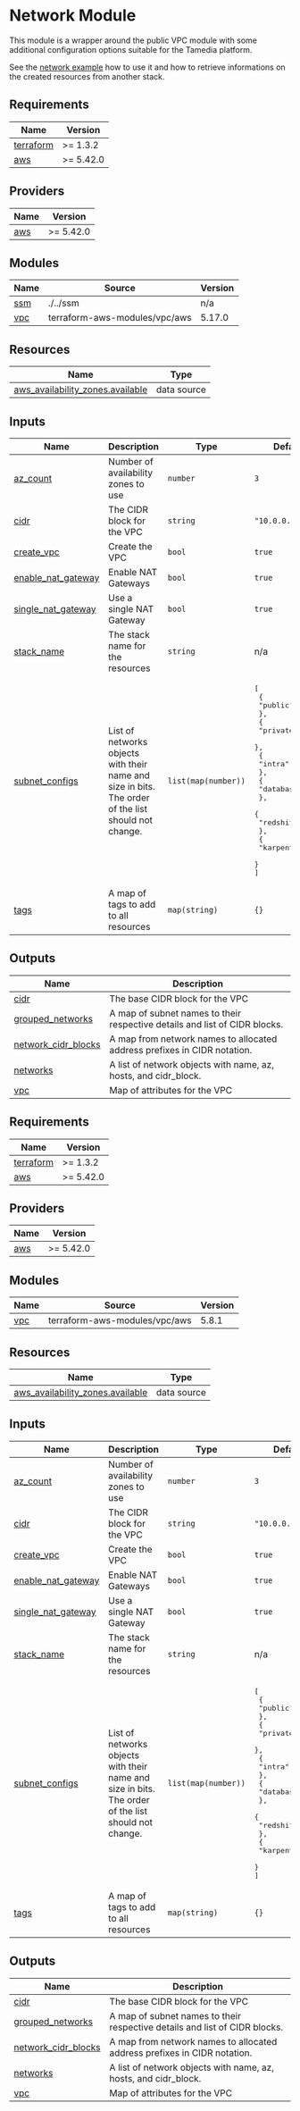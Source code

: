 # Network Module

This module is a wrapper around the public VPC module with some additional configuration options suitable for the Tamedia platform.

See the [network example](../../example/network) how to use it and how to retrieve informations on the created resources from another stack.

<!-- BEGIN_TF_DOCS -->
## Requirements

| Name | Version |
|------|---------|
| <a name="requirement_terraform"></a> [terraform](#requirement\_terraform) | >= 1.3.2 |
| <a name="requirement_aws"></a> [aws](#requirement\_aws) | >= 5.42.0 |

## Providers

| Name | Version |
|------|---------|
| <a name="provider_aws"></a> [aws](#provider\_aws) | >= 5.42.0 |

## Modules

| Name | Source | Version |
|------|--------|---------|
| <a name="module_ssm"></a> [ssm](#module\_ssm) | ./../ssm | n/a |
| <a name="module_vpc"></a> [vpc](#module\_vpc) | terraform-aws-modules/vpc/aws | 5.17.0 |

## Resources

| Name | Type |
|------|------|
| [aws_availability_zones.available](https://registry.terraform.io/providers/hashicorp/aws/latest/docs/data-sources/availability_zones) | data source |

## Inputs

| Name | Description | Type | Default | Required |
|------|-------------|------|---------|:--------:|
| <a name="input_az_count"></a> [az\_count](#input\_az\_count) | Number of availability zones to use | `number` | `3` | no |
| <a name="input_cidr"></a> [cidr](#input\_cidr) | The CIDR block for the VPC | `string` | `"10.0.0.0/16"` | no |
| <a name="input_create_vpc"></a> [create\_vpc](#input\_create\_vpc) | Create the VPC | `bool` | `true` | no |
| <a name="input_enable_nat_gateway"></a> [enable\_nat\_gateway](#input\_enable\_nat\_gateway) | Enable NAT Gateways | `bool` | `true` | no |
| <a name="input_single_nat_gateway"></a> [single\_nat\_gateway](#input\_single\_nat\_gateway) | Use a single NAT Gateway | `bool` | `true` | no |
| <a name="input_stack_name"></a> [stack\_name](#input\_stack\_name) | The stack name for the resources | `string` | n/a | yes |
| <a name="input_subnet_configs"></a> [subnet\_configs](#input\_subnet\_configs) | List of networks objects with their name and size in bits. The order of the list should not change. | `list(map(number))` | <pre>[<br>  {<br>    "public": 24<br>  },<br>  {<br>    "private": 24<br>  },<br>  {<br>    "intra": 26<br>  },<br>  {<br>    "database": 26<br>  },<br>  {<br>    "redshift": 26<br>  },<br>  {<br>    "karpenter": 22<br>  }<br>]</pre> | no |
| <a name="input_tags"></a> [tags](#input\_tags) | A map of tags to add to all resources | `map(string)` | `{}` | no |

## Outputs

| Name | Description |
|------|-------------|
| <a name="output_cidr"></a> [cidr](#output\_cidr) | The base CIDR block for the VPC |
| <a name="output_grouped_networks"></a> [grouped\_networks](#output\_grouped\_networks) | A map of subnet names to their respective details and list of CIDR blocks. |
| <a name="output_network_cidr_blocks"></a> [network\_cidr\_blocks](#output\_network\_cidr\_blocks) | A map from network names to allocated address prefixes in CIDR notation. |
| <a name="output_networks"></a> [networks](#output\_networks) | A list of network objects with name, az, hosts, and cidr\_block. |
| <a name="output_vpc"></a> [vpc](#output\_vpc) | Map of attributes for the VPC |
<!-- END_TF_DOCS -->

<!-- BEGIN_TF_DOCS -->
## Requirements

| Name | Version |
|------|---------|
| <a name="requirement_terraform"></a> [terraform](#requirement\_terraform) | >= 1.3.2 |
| <a name="requirement_aws"></a> [aws](#requirement\_aws) | >= 5.42.0 |

## Providers

| Name | Version |
|------|---------|
| <a name="provider_aws"></a> [aws](#provider\_aws) | >= 5.42.0 |

## Modules

| Name | Source | Version |
|------|--------|---------|
| <a name="module_vpc"></a> [vpc](#module\_vpc) | terraform-aws-modules/vpc/aws | 5.8.1 |

## Resources

| Name | Type |
|------|------|
| [aws_availability_zones.available](https://registry.terraform.io/providers/hashicorp/aws/latest/docs/data-sources/availability_zones) | data source |

## Inputs

| Name | Description | Type | Default | Required |
|------|-------------|------|---------|:--------:|
| <a name="input_az_count"></a> [az\_count](#input\_az\_count) | Number of availability zones to use | `number` | `3` | no |
| <a name="input_cidr"></a> [cidr](#input\_cidr) | The CIDR block for the VPC | `string` | `"10.0.0.0/16"` | no |
| <a name="input_create_vpc"></a> [create\_vpc](#input\_create\_vpc) | Create the VPC | `bool` | `true` | no |
| <a name="input_enable_nat_gateway"></a> [enable\_nat\_gateway](#input\_enable\_nat\_gateway) | Enable NAT Gateways | `bool` | `true` | no |
| <a name="input_single_nat_gateway"></a> [single\_nat\_gateway](#input\_single\_nat\_gateway) | Use a single NAT Gateway | `bool` | `true` | no |
| <a name="input_stack_name"></a> [stack\_name](#input\_stack\_name) | The stack name for the resources | `string` | n/a | yes |
| <a name="input_subnet_configs"></a> [subnet\_configs](#input\_subnet\_configs) | List of networks objects with their name and size in bits. The order of the list should not change. | `list(map(number))` | <pre>[<br>  {<br>    "public": 24<br>  },<br>  {<br>    "private": 24<br>  },<br>  {<br>    "intra": 26<br>  },<br>  {<br>    "database": 26<br>  },<br>  {<br>    "redshift": 26<br>  },<br>  {<br>    "karpenter": 22<br>  }<br>]</pre> | no |
| <a name="input_tags"></a> [tags](#input\_tags) | A map of tags to add to all resources | `map(string)` | `{}` | no |

## Outputs

| Name | Description |
|------|-------------|
| <a name="output_cidr"></a> [cidr](#output\_cidr) | The base CIDR block for the VPC |
| <a name="output_grouped_networks"></a> [grouped\_networks](#output\_grouped\_networks) | A map of subnet names to their respective details and list of CIDR blocks. |
| <a name="output_network_cidr_blocks"></a> [network\_cidr\_blocks](#output\_network\_cidr\_blocks) | A map from network names to allocated address prefixes in CIDR notation. |
| <a name="output_networks"></a> [networks](#output\_networks) | A list of network objects with name, az, hosts, and cidr\_block. |
| <a name="output_vpc"></a> [vpc](#output\_vpc) | Map of attributes for the VPC |
<!-- END_TF_DOCS -->
